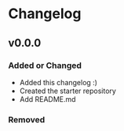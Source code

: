 # Changelog

## v0.0.0

### Added or Changed
- Added this changelog :)
- Created the starter repository
- Add README.md


### Removed

